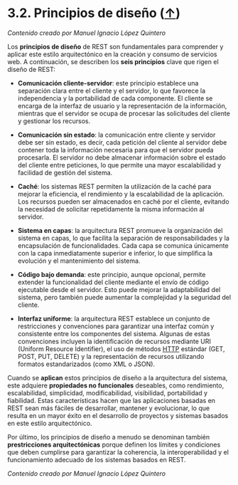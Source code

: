 # 3.2. Principios de diseño ([↑](README.md))

_Contenido creado por Manuel Ignacio López Quintero_

Los **principios de diseño** de REST son fundamentales para comprender y aplicar este estilo arquitectónico en la creación y consumo de servicios web. A continuación, se describen los **seis principios** clave que rigen el diseño de REST:

- **Comunicación cliente-servidor**: este principio establece una separación clara entre el cliente y el servidor, lo que favorece la independencia y la portabilidad de cada componente. El cliente se encarga de la interfaz de usuario y la representación de la información, mientras que el servidor se ocupa de procesar las solicitudes del cliente y gestionar los recursos.

- **Comunicación sin estado**: la comunicación entre cliente y servidor debe ser sin estado, es decir, cada petición del cliente al servidor debe contener toda la información necesaria para que el servidor pueda procesarla. El servidor no debe almacenar información sobre el estado del cliente entre peticiones, lo que permite una mayor escalabilidad y facilidad de gestión del sistema.

- **Caché**: los sistemas REST permiten la utilización de la caché para mejorar la eficiencia, el rendimiento y la escalabilidad de la aplicación. Los recursos pueden ser almacenados en caché por el cliente, evitando la necesidad de solicitar repetidamente la misma información al servidor.

- **Sistema en capas**: la arquitectura REST promueve la organización del sistema en capas, lo que facilita la separación de responsabilidades y la encapsulación de funcionalidades. Cada capa se comunica únicamente con la capa inmediatamente superior e inferior, lo que simplifica la evolución y el mantenimiento del sistema.

- **Código bajo demanda**: este principio, aunque opcional, permite extender la funcionalidad del cliente mediante el envío de código ejecutable desde el servidor. Esto puede mejorar la adaptabilidad del sistema, pero también puede aumentar la complejidad y la seguridad del cliente.

- **Interfaz uniforme**: la arquitectura REST establece un conjunto de restricciones y convenciones para garantizar una interfaz común y consistente entre los componentes del sistema. Algunas de estas convenciones incluyen la identificación de recursos mediante URI (Uniform Resource Identifier), el uso de métodos [HTTP](https://en.wikipedia.org/wiki/HTTP) estándar (GET, POST, PUT, DELETE) y la representación de recursos utilizando formatos estandarizados (como XML o JSON).

Cuando se **aplican** estos principios de diseño a la arquitectura del sistema, este adquiere **propiedades no funcionales** deseables, como rendimiento, escalabilidad, simplicidad, modificabilidad, visibilidad, portabilidad y fiabilidad. Estas características hacen que las aplicaciones basadas en REST sean más fáciles de desarrollar, mantener y evolucionar, lo que resulta en un mayor éxito en el desarrollo de proyectos y sistemas basados en este estilo arquitectónico.

Por último, los principios de diseño a menudo se denominan también **prestricciones arquitectónicas** porque definen los límites y condiciones que deben cumplirse para garantizar la coherencia, la interoperabilidad y el funcionamiento adecuado de los sistemas basados en REST.

_Contenido creado por Manuel Ignacio López Quintero_
